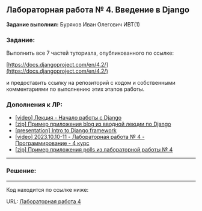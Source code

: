## Лабораторная работа № 4. Введение в Django

**Задание выполнил:** Буряков Иван Олегович ИВТ(1)

### Задание: 

Выполнить все 7 частей туториала, опубликованного по ссылке:

[https://docs.djangoproject.com/en/4.2/](https://docs.djangoproject.com/en/4.2/)

 и предоставить ссылку на репозиторий с кодом и собственными комментариями по выполнению этих этапов работы.

### Дополнения к ЛР: 

* [[video] Лекция - Начало работы с Django](https://www.youtube.com/watch?v=GEJCgxJ30Gc&amp;ab_channel=DmitryVlasov)
* [[zip] Пример приложения blog из вводной лекции по Django](https://github.com/Buryackov-Ivan/Prog-7SEM-2023/blob/main/LR_4/blog.zip)
* [[presentation] Intro to Django framework](https://docs.google.com/presentation/d/1VcQV5zCXmRyYnSkhX0kLoGEYZ5K4rV_MCbtPrj7YvYg/edit?usp=sharing)
* [[video] 2023.10.10-11 - Лабораторная работа № 4 - Программирование - 4 курс](https://youtu.be/0QPRwO4VlfI?si=5YKEJBdLVjctBuaf)
* [[zip] Пример приложения polls из лабораторной работы № 4](https://github.com/Buryackov-Ivan/Prog-7SEM-2023/blob/main/LR_4/mysite.zip)

___________________________________________
### Решение:
___________________________________________


Код находится по ссылке ниже:

URL: [Лабораторная работа 4](https://github.com/Buryackov-Ivan/Prog-7SEM-2023/tree/main/LR_4/mysite)



